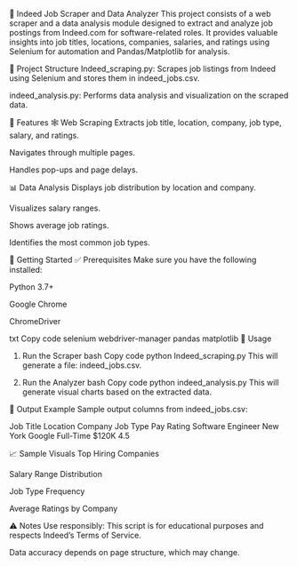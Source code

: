 🧠 Indeed Job Scraper and Data Analyzer
This project consists of a web scraper and a data analysis module designed to extract and analyze job postings from Indeed.com for software-related roles. It provides valuable insights into job titles, locations, companies, salaries, and ratings using Selenium for automation and Pandas/Matplotlib for analysis.

📌 Project Structure
Indeed_scraping.py: Scrapes job listings from Indeed using Selenium and stores them in indeed_jobs.csv.

indeed_analysis.py: Performs data analysis and visualization on the scraped data.

📸 Features
🕸 Web Scraping
Extracts job title, location, company, job type, salary, and ratings.

Navigates through multiple pages.

Handles pop-ups and page delays.

📊 Data Analysis
Displays job distribution by location and company.

Visualizes salary ranges.

Shows average job ratings.

Identifies the most common job types.

🚀 Getting Started
✅ Prerequisites
Make sure you have the following installed:

Python 3.7+

Google Chrome

ChromeDriver

txt
Copy code
selenium
webdriver-manager
pandas
matplotlib
🧪 Usage
1. Run the Scraper
bash
Copy code
python Indeed_scraping.py
This will generate a file: indeed_jobs.csv.

2. Run the Analyzer
bash
Copy code
python indeed_analysis.py
This will generate visual charts based on the extracted data.

📂 Output Example
Sample output columns from indeed_jobs.csv:

Job Title	Location	Company	Job Type	Pay	Rating
Software Engineer	New York	Google	Full-Time	$120K	4.5

📈 Sample Visuals
Top Hiring Companies

Salary Range Distribution

Job Type Frequency

Average Ratings by Company

⚠️ Notes
Use responsibly: This script is for educational purposes and respects Indeed’s Terms of Service.

Data accuracy depends on page structure, which may change.


